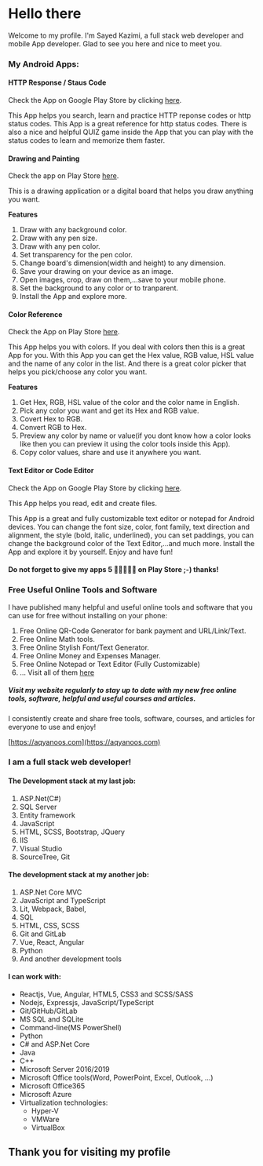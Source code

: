 # Hello there

Welcome to my profile. I'm Sayed Kazimi, a full stack web developer and mobile App developer. Glad to see you here and nice to meet you.

### My Android Apps:

#### HTTP Response / Staus Code

Check the App on Google Play Store by clicking [here](https://play.google.com/store/apps/details?id=com.aqyanoos.httpresponsecode).

This App helps you search, learn and practice HTTP reponse codes or http status codes. This App is a great reference for http status codes. There is also a nice and helpful QUIZ game inside the App that you can play with the status codes to learn and memorize them faster.

#### Drawing and Painting

Check the app on Play Store [here](https://play.google.com/store/apps/details?id=com.aqyanoos.drawing_painting).

This is a drawing application or a digital board that helps you draw anything you want.

__Features__

1. Draw with any background color.
2. Draw with any pen size.
3. Draw with any pen color.
4. Set transparency for the pen color.
5. Change board's dimension(width and height) to any dimension.
6. Save your drawing on your device as an image.
7. Open images, crop, draw on them,...save to your mobile phone.
8. Set the background to any color or to tranparent.
9. Install the App and explore more.

#### Color Reference

Check the App on Play Store [here](https://play.google.com/store/apps/details?id=com.aqyanoos.colorreference).

This App helps you with colors. If you deal with colors then this is a great App for you.
With this App you can get the Hex value, RGB value, HSL value and the name of any color in the list. And there is a great color picker that helps you pick/choose any color you want.

__Features__

1. Get Hex, RGB, HSL value of the color and the color name in English.
2. Pick any color you want and get its Hex and RGB value.
3. Covert Hex to RGB.
4. Convert RGB to Hex.
5. Preview any color by name or value(if you dont know how a color looks like then you can preview it using the color tools inside this App).
6. Copy color values, share and use it anywhere you want.


#### Text Editor or Code Editor

Check the App on Google Play Store by clicking [here](https://play.google.com/store/apps/details?id=com.aqyanoos.texteditor).

This App helps you read, edit and create files.

This App is a great and fully customizable text editor or notepad for Android devices.
You can change the font size, color, font family, text direction and alignment, the style (bold, italic, underlined), you can set paddings, you can change the background color of the Text Editor,...and much more. 
Install the App and explore it by yourself. Enjoy and have fun!


#### Do not forget to give my apps 5 🌟🌟🌟🌟🌟 on Play Store ;-) thanks!

### Free Useful Online Tools and Software

I have published many helpful and useful online tools and software that you can use for free without installing on your phone:

1. Free Online QR-Code Generator for bank payment and URL/Link/Text.
2. Free Online Math tools.
3. Free Online Stylish Font/Text Generator.
4. Free Online Money and Expenses Manager.
5. Free Online Notepad or Text Editor (Fully Customizable)
6. ... Visit all of them [here](https://aqyanoos.com/free-online-tools-software-apps.html)

##### Visit my website regularly to stay up to date with my new free online tools, software, helpful and useful courses and articles.

I consistently create and share free tools, software, courses, and articles for everyone to use and enjoy!

[https://aqyanoos.com](https://aqyanoos.com)


<!-- You can find our final project [here](https://here-my-story.herokuapp.com/) -->

### I am a full stack web developer!

#### The Development stack at my last job:

1. ASP.Net(C#)
2. SQL Server
3. Entity framework
4. JavaScript
5. HTML, SCSS, Bootstrap, JQuery
6. IIS
7. Visual Studio
8. SourceTree, Git


#### The development stack at my another job:

1. ASP.Net Core MVC
2. JavaScript and TypeScript
3. Lit, Webpack, Babel, 
4. SQL
5. HTML, CSS, SCSS
6. Git and GitLab
7. Vue, React, Angular
8. Python
9. And another development tools


#### I can work with:
- Reactjs, Vue, Angular, HTML5, CSS3 and SCSS/SASS
- Nodejs, Expressjs, JavaScript/TypeScript
- Git/GitHub/GitLab
- MS SQL and SQLite
- Command-line(MS PowerShell)
- Python
- C# and ASP.Net Core
- Java
- C++
- Microsoft Server 2016/2019
- Microsoft Office tools(Word, PowerPoint, Excel, Outlook, ...)
- Microsoft Office365
- Microsoft Azure
- Virtualization technologies:
  - Hyper-V
  - VMWare
  - VirtualBox

## Thank you for visiting my profile


<!--
Here are some ideas to get you started:

- 🔭 I’m currently working on ...
- 🌱 I’m currently learning ...
- 👯 I’m looking to collaborate on ...
- 🤔 I’m looking for help with ...
- 💬 Ask me about ...
- 📫 Visit my [LinkedIn](https://www.linkedin.com/in/sayed-kazimi-0507/) Profile.
- 😄 Pronouns: ...
- ⚡ Fun fact: ...
-->
